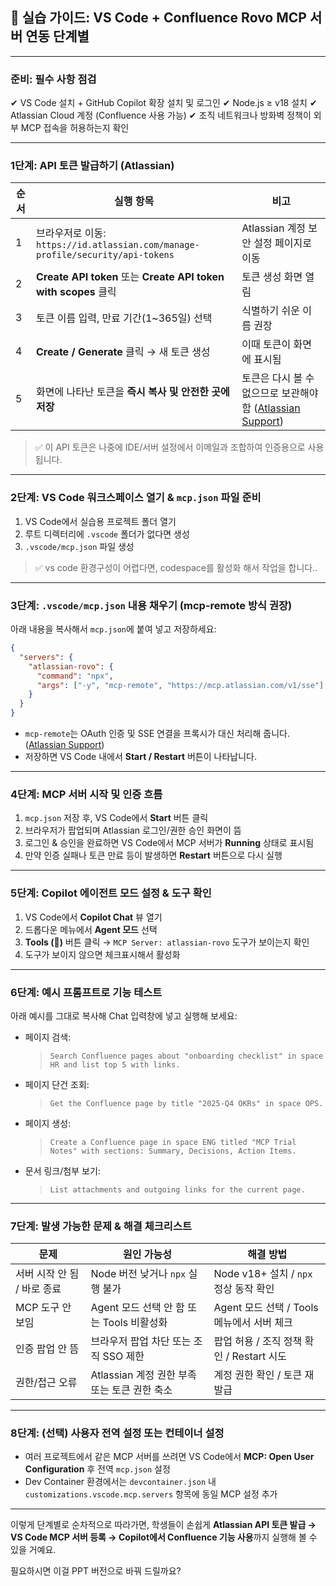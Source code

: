 ## 🎯 실습 가이드: VS Code + Confluence Rovo MCP 서버 연동 단계별

---

### 준비: 필수 사항 점검

✔ VS Code 설치 + GitHub Copilot 확장 설치 및 로그인
✔ Node.js ≥ v18 설치
✔ Atlassian Cloud 계정 (Confluence 사용 가능)
✔ 조직 네트워크나 방화벽 정책이 외부 MCP 접속을 허용하는지 확인

---

### 1단계: API 토큰 발급하기 (Atlassian)

| 순서 | 실행 항목                                                                   | 비고                                              |
| -- | ----------------------------------------------------------------------- | ----------------------------------------------- |
| 1  | 브라우저로 이동: `https://id.atlassian.com/manage-profile/security/api-tokens` | Atlassian 계정 보안 설정 페이지로 이동                      |
| 2  | **Create API token** 또는 **Create API token with scopes** 클릭             | 토큰 생성 화면 열림                                     |
| 3  | 토큰 이름 입력, 만료 기간(1~365일) 선택                                              | 식별하기 쉬운 이름 권장                                   |
| 4  | **Create / Generate** 클릭 → 새 토큰 생성                                      | 이때 토큰이 화면에 표시됨                                  |
| 5  | 화면에 나타난 토큰을 **즉시 복사 및 안전한 곳에 저장**                                       | 토큰은 다시 볼 수 없으므로 보관해야 함 ([Atlassian Support][1]) |

> ✅ 이 API 토큰은 나중에 IDE/서버 설정에서 이메일과 조합하여 인증용으로 사용됩니다.

---

### 2단계: VS Code 워크스페이스 열기 & `mcp.json` 파일 준비

1. VS Code에서 실습용 프로젝트 폴더 열기
2. 루트 디렉터리에 `.vscode` 폴더가 없다면 생성
3. `.vscode/mcp.json` 파일 생성

> ✅ vs code 환경구성이 어렵다면, codespace를 활성화 해서 작업을 합니다..

---

### 3단계: `.vscode/mcp.json` 내용 채우기 (mcp-remote 방식 권장)

아래 내용을 복사해서 `mcp.json`에 붙여 넣고 저장하세요:

```json
{
  "servers": {
    "atlassian-rovo": {
      "command": "npx",
      "args": ["-y", "mcp-remote", "https://mcp.atlassian.com/v1/sse"]
    }
  }
}
```

* `mcp-remote`는 OAuth 인증 및 SSE 연결을 프록시가 대신 처리해 줍니다. ([Atlassian Support][2])
* 저장하면 VS Code 내에서 **Start / Restart** 버튼이 나타납니다.

---

### 4단계: MCP 서버 시작 및 인증 흐름

1. `mcp.json` 저장 후, VS Code에서 **Start** 버튼 클릭
2. 브라우저가 팝업되며 Atlassian 로그인/권한 승인 화면이 뜸
3. 로그인 & 승인을 완료하면 VS Code에서 MCP 서버가 **Running** 상태로 표시됨
4. 만약 인증 실패나 토큰 만료 등이 발생하면 **Restart** 버튼으로 다시 실행

---

### 5단계: Copilot 에이전트 모드 설정 & 도구 확인

1. VS Code에서 **Copilot Chat** 뷰 열기
2. 드롭다운 메뉴에서 **Agent 모드** 선택
3. **Tools (🔧)** 버튼 클릭 → `MCP Server: atlassian-rovo` 도구가 보이는지 확인
4. 도구가 보이지 않으면 체크표시해서 활성화

---

### 6단계: 예시 프롬프트로 기능 테스트

아래 예시를 그대로 복사해 Chat 입력창에 넣고 실행해 보세요:

* 페이지 검색:

  > `Search Confluence pages about "onboarding checklist" in space HR and list top 5 with links.`
* 페이지 단건 조회:

  > `Get the Confluence page by title "2025-Q4 OKRs" in space OPS.`
* 페이지 생성:

  > `Create a Confluence page in space ENG titled "MCP Trial Notes" with sections: Summary, Decisions, Action Items.`
* 문서 링크/첨부 보기:

  > `List attachments and outgoing links for the current page.`

---

### 7단계: 발생 가능한 문제 & 해결 체크리스트

| 문제                | 원인 가능성                         | 해결 방법                          |
| ----------------- | ------------------------------ | ------------------------------ |
| 서버 시작 안 됨 / 바로 종료 | Node 버전 낮거나 `npx` 실행 불가        | Node v18+ 설치 / `npx` 정상 동작 확인  |
| MCP 도구 안 보임       | Agent 모드 선택 안 함 또는 Tools 비활성화  | Agent 모드 선택 / Tools 메뉴에서 서버 체크 |
| 인증 팝업 안 뜸         | 브라우저 팝업 차단 또는 조직 SSO 제한        | 팝업 허용 / 조직 정책 확인 / Restart 시도  |
| 권한/접근 오류          | Atlassian 계정 권한 부족 또는 토큰 권한 축소 | 계정 권한 확인 / 토큰 재발급              |

---

### 8단계: (선택) 사용자 전역 설정 또는 컨테이너 설정

* 여러 프로젝트에서 같은 MCP 서버를 쓰려면 VS Code에서 **MCP: Open User Configuration** 후 전역 `mcp.json` 설정
* Dev Container 환경에서는 `devcontainer.json` 내 `customizations.vscode.mcp.servers` 항목에 동일 MCP 설정 추가

---

이렇게 단계별로 순차적으로 따라가면, 학생들이 손쉽게 **Atlassian API 토큰 발급 → VS Code MCP 서버 등록 → Copilot에서 Confluence 기능 사용**까지 실행해 볼 수 있을 거예요.

필요하시면 이걸 PPT 버전으로 바꿔 드릴까요?

[1]: https://support.atlassian.com/atlassian-account/docs/manage-api-tokens-for-your-atlassian-account/?utm_source=chatgpt.com "Manage API tokens for your Atlassian account"
[2]: https://support.atlassian.com/atlassian-rovo-mcp-server/docs/getting-started-with-the-atlassian-remote-mcp-server/?utm_source=chatgpt.com "Getting started with the Atlassian Rovo MCP Server"
